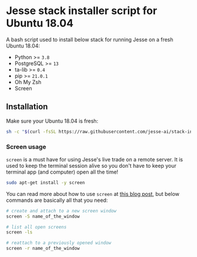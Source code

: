 # Jesse stack installer script for Ubuntu 18.04

A bash script used to install below stack for running Jesse on a fresh Ubuntu 18.04:

- Python >= `3.8`
- PostgreSQL >= `13`
- ta-lib >= `0.4`
- pip >= `21.0.1`
- Oh My Zsh
- Screen

## Installation

Make sure your Ubuntu 18.04 is fresh:

```sh
sh -c "$(curl -fsSL https://raw.githubusercontent.com/jesse-ai/stack-installer/master/ubuntu-18.04.sh)"
```

### Screen usage

`screen` is a must have for using Jesse's live trade on a remote server. It is used to keep the terminal session alive so you don't have to keep your terminal app (and computer) open all the time!

```sh
sudo apt-get install -y screen
```

You can read more about how to use `screen` at [this blog post](https://www.digitalocean.com/community/tutorials/how-to-install-and-use-screen-on-an-ubuntu-cloud-server), but below commands are basically all that you need:

```sh
# create and attach to a new screen window
screen -S name_of_the_window

# list all open screens
screen -ls

# reattach to a previously opened window
screen -r name_of_the_window
```
